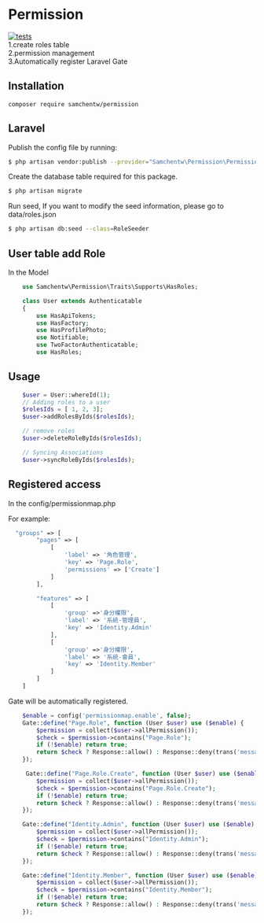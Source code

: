 # Permission
[![tests](https://github.com/samchentw/permission/actions/workflows/tests.yml/badge.svg)](https://github.com/samchentw/permission/actions/workflows/tests.yml)  
1.create roles table  
2.permission management  
3.Automatically register Laravel Gate


## Installation
`composer require samchentw/permission`


## Laravel


Publish the config file by running: 
```sh
$ php artisan vendor:publish --provider="Samchentw\Permission\PermissionServiceProvider"
```

Create the database table required for this package.
```sh
$ php artisan migrate
```
Run seed, If you want to modify the seed information, please go to data/roles.json
```sh
$ php artisan db:seed --class=RoleSeeder
```

## User table add Role

In the Model

```php
    use Samchentw\Permission\Traits\Supports\HasRoles;

    class User extends Authenticatable
    {
        use HasApiTokens;
        use HasFactory;
        use HasProfilePhoto;
        use Notifiable;
        use TwoFactorAuthenticatable;
        use HasRoles;
```

## Usage
```php
    $user = User::whereId(1);
    // Adding roles to a user
    $rolesIds = [ 1, 2, 3];
    $user->addRolesByIds($rolesIds);

    // remove roles
    $user->deleteRoleByIds($rolesIds);

    // Syncing Associations
    $user->syncRoleByIds($rolesIds);
```
## Registered access
In the config/permissionmap.php

For example:
```php
  "groups" => [
        "pages" => [
            [
                'label' => '角色管理',
                'key' => 'Page.Role',
                'permissions' => ['Create']
            ]
        ],

        "features" => [
            [
                'group' =>'身分權限',
                'label' => '系統-管理員',
                'key' => 'Identity.Admin'
            ],
            [
                'group' =>'身分權限',
                'label' => '系統-會員',
                'key' => 'Identity.Member'
            ]
        ]
    ]
```

Gate will be automatically registered.
```php
    $enable = config('permissionmap.enable', false);
    Gate::define("Page.Role", function (User $user) use ($enable) {
        $permission = collect($user->allPermission());
        $check = $permission->contains("Page.Role");
        if (!$enable) return true;
        return $check ? Response::allow() : Response::deny(trans('messages.not_permission'));
    });

     Gate::define("Page.Role.Create", function (User $user) use ($enable) {
        $permission = collect($user->allPermission());
        $check = $permission->contains("Page.Role.Create");
        if (!$enable) return true;
        return $check ? Response::allow() : Response::deny(trans('messages.not_permission'));
    });

    Gate::define("Identity.Admin", function (User $user) use ($enable) {
        $permission = collect($user->allPermission());
        $check = $permission->contains("Identity.Admin");
        if (!$enable) return true;
        return $check ? Response::allow() : Response::deny(trans('messages.not_permission'));
    });

    Gate::define("Identity.Member", function (User $user) use ($enable) {
        $permission = collect($user->allPermission());
        $check = $permission->contains("Identity.Member");
        if (!$enable) return true;
        return $check ? Response::allow() : Response::deny(trans('messages.not_permission'));
    });

```


